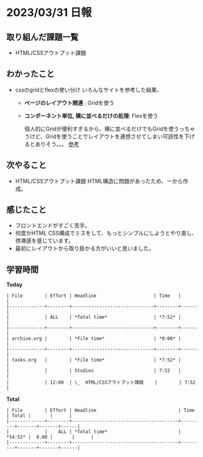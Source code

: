 # 2023/03/31 日報

## 取り組んだ課題一覧
- HTML/CSSアウトプット課題 

## わかったこと
- cssのgridとflexの使い分け
    いろんなサイトを参考した結果、
    - **ページのレイアウト関連** : Gridを使う
    - **コンポーネント単位, 横に並べるだけの処理**: Flexを使う

        個人的にGridが便利すぎるから、横に並べるだけでもGridを使うっちゃうけど、Gridを使うことでレイアウトを連想させてしまい可読性を下げるとありそう。。。
[参考](https://webliker.info/css/flexbox-grid/)

## 次やること
- HTML/CSSアウトプット課題 
    HTML構造に問題があったため、一から作成。

## 感じたこと
- フロントエンドがすごく苦手。
- 何度かHTML CSS構成でミスをして、もっとシンプルにしようとやり直し、停滞感を感じています。
- 最初にレイアウトから取り掛かる方がいいと思いました。

## 学習時間
**Today**
```
| File        | Effort | Headline                     | Time   |      |
|-------------+--------+------------------------------+--------+------|
|             | ALL    | *Total time*                 | *7:52* |      |
|-------------+--------+------------------------------+--------+------|
| archive.org |        | *File time*                  | *0:00* |      |
|-------------+--------+------------------------------+--------+------|
| tasks.org   |        | *File time*                  | *7:52* |      |
|             |        | Studies                      | 7:52   |      |
|             | 12:00  | \_  HTML/CSSアウトプット課題    |        | 7:52 |
```

**Total**
```
| File        | Effort | Headline                              | Time    | Total |       |      |
|-------------+--------+---------------------------------------+---------+-------+-------+------|
|             |    ALL | *Total time*                          | *54:52* |  0.00 |       |      |
|-------------+--------+---------------------------------------+---------+-------+-------+------|
```
